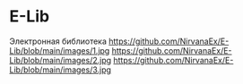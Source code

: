 # E-Lib
 Электронная библиотека
https://github.com/NirvanaEx/E-Lib/blob/main/images/1.jpg
https://github.com/NirvanaEx/E-Lib/blob/main/images/2.jpg
https://github.com/NirvanaEx/E-Lib/blob/main/images/3.jpg
